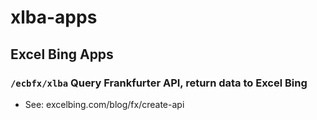 # xlba-apps

## Excel Bing Apps

### `/ecbfx/xlba` Query Frankfurter API, return data to Excel Bing

- See: excelbing.com/blog/fx/create-api
